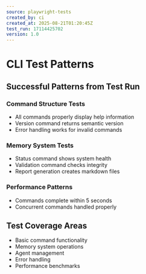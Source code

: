 ```yaml
---
source: playwright-tests
created_by: ci
created_at: 2025-08-21T01:20:45Z
test_run: 17114425702
version: 1.0
---
```


# CLI Test Patterns

## Successful Patterns from Test Run

### Command Structure Tests
- All commands properly display help information
- Version command returns semantic version
- Error handling works for invalid commands

### Memory System Tests
- Status command shows system health
- Validation command checks integrity
- Report generation creates markdown files

### Performance Patterns
- Commands complete within 5 seconds
- Concurrent commands handled properly

## Test Coverage Areas
- Basic command functionality
- Memory system operations
- Agent management
- Error handling
- Performance benchmarks
